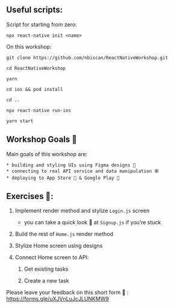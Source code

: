 ## Useful scripts:

Script for starting from zero:

`npx react-native init <name>`


On this workshop:

`git clone https://github.com/nbiscan/ReactNativeWorkshop.git`

`cd ReactNativeWorkshop`

`yarn`

`cd ios && pod install`

`cd ..`

`npx react-native run-ios`

`yarn start`


## Workshop Goals 🥅

Main goals of this workshop are:

	* building and styling UIs using Figma designs 📱
	* connecting to real API service and data manipulation 🕸
	* deploying to App Store 🍏 & Google Play 🤖


## Exercises 💪:

1. Implement render method and stylize  `Login.js` screen
	* you can take a quick look 👀 at `Signup.js` if you’re stuck
3. Build the rest of `Home.js` render method
4. Stylize Home screen using designs
5. Connect Home screen to API:

    1. Get existing tasks

    2. Create a new task
    
Please leave your feedback on this short form 🙏 :
https://forms.gle/uXJVnLuJcJLUNKMW9

